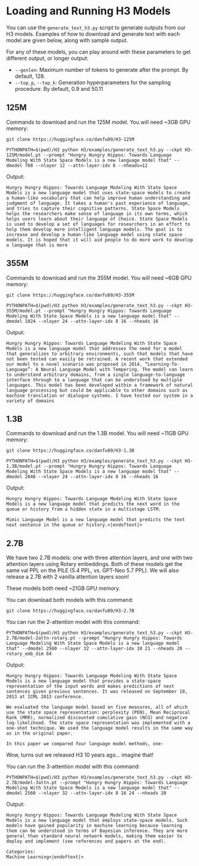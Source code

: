 # Loading and Running H3 Models

You can use the `generate_text_h3.py` script to generate outputs from our H3 models.
Examples of how to download and generate text with each model are given below, along with sample output.

For any of these models, you can play around with these parameters to get different output, or longer output:
* `--genlen`: Maximum number of tokens to generate after the prompt. By default, 128.
* `--top_p`, `--top_k`: Generation hyperparameters for the sampling procedure. By default, 0.9 and 50.11

## 125M
Commands to download and run the 125M model. You will need ~3GB GPU memory:
```
git clone https://huggingface.co/danfu09/H3-125M

PYTHONPATH=$(pwd)/H3 python H3/examples/generate_text_h3.py --ckpt H3-125M/model.pt --prompt "Hungry Hungry Hippos: Towards Language Modeling With State Space Models is a new language model that" --dmodel 768 --nlayer 12 --attn-layer-idx 6 --nheads=12
```
Output:
```
Hungry Hungry Hippos: Towards Language Modeling With State Space Models is a new language model that uses state-space models to create a human-like vocabulary that can help improve human understanding and judgment of language. It takes a human's past experience of language, and tries to capture their cognitive patterns. State Space Models helps the researchers make sense of language in its own terms, which helps users learn about their language of choice. State Space Models is used to develop a set of languages for researchers in an effort to help them develop more intelligent language models. The goal is to increase and develop a human-like language model using state space models. It is hoped that it will aid people to do more work to develop a language that is more
```

## 355M
Commands to download and run the 355M model. You will need ~6GB GPU memory:
```
git clone https://huggingface.co/danfu09/H3-355M

PYTHONPATH=$(pwd)/H3 python H3/examples/generate_text_h3.py --ckpt H3-355M/model.pt --prompt "Hungry Hungry Hippos: Towards Language Modeling With State Space Models is a new language model that" --dmodel 1024 --nlayer 24 --attn-layer-idx 8 16 --nheads 16
```
Output:
```
Hungry Hungry Hippos: Towards Language Modeling With State Space Models is a new language model that addresses the need for a model that generalizes to arbitrary environments, such that models that have not been tested can easily be retrained. A recent work that extended our model to a novel scenario was proposed in 2014, “Learning-To-Language”: A Neural Language Model with Tempering. The model can learn to understand arbitrary domains, from a single language-to-language interface through to a language that can be understood by multiple languages. This model has been developed within a framework of natural language processing but could be applicable to other domains such as machine translation or dialogue systems. I have tested our system in a variety of domains
```

## 1.3B
Commands to download and run the 1.3B model. You will need ~11GB GPU memory:
```
git clone https://huggingface.co/danfu09/H3-1.3B

PYTHONPATH=$(pwd)/H3 python H3/examples/generate_text_h3.py --ckpt H3-1.3B/model.pt --prompt "Hungry Hungry Hippos: Towards Language Modeling With State Space Models is a new language model that" --dmodel 2048 --nlayer 24 --attn-layer-idx 8 16 --nheads 16
```
Output:
```
Hungry Hungry Hippos: Towards Language Modeling With State Space Models is a new language model that predicts the next word in the queue or history from a hidden state in a multistage LSTM.

Mimic Language Model is a new language model that predicts the text next sentence in the queue or history.<|endoftext|>
```

## 2.7B
We have two 2.7B models: one with three attention layers, and one with two attention layers using Rotary embeddings.
Both of these models get the same val PPL on the PILE (5.4 PPL, vs. GPT-Neo 5.7 PPL).
We will also release a 2.7B with 2 vanilla attention layers soon!

These models both need ~21GB GPU memory.

You can download both models with this command:
```
git clone https://huggingface.co/danfu09/H3-2.7B
```

You can run the 2-attention model with this command:
```
PYTHONPATH=$(pwd)/H3 python H3/examples/generate_text_h3.py --ckpt H3-2.7B/model-2attn-rotary.pt --prompt "Hungry Hungry Hippos: Towards Language Modeling With State Space Models is a new language model that" --dmodel 2560 --nlayer 32 --attn-layer-idx 10 21 --nheads 20 --rotary_emb_dim 64
```
Output:
```
Hungry Hungry Hippos: Towards Language Modeling With State Space Models is a new language model that provides a state-space representation of the input words and makes predictions of next sentences given previous sentences. It was released on September 18, 2013 at ICML 2013 conference.

We evaluated the language model based on five measures, all of which use the state space representation: perplexity (PEN), Mean Reciprocal Rank (MRR), normalized discounted cumulative gain (NCG) and negative log-likelihood. The state space representation was implemented with a one-shot technique. We used the language model results in the same way as in the original paper.

In this paper we compared four language model methods, one-
```
Wow, turns out we released H3 10 years ago... imagine that!

You can run the 3-attention model with this command:
```
PYTHONPATH=$(pwd)/H3 python H3/examples/generate_text_h3.py --ckpt H3-2.7B/model-3attn.pt --prompt "Hungry Hungry Hippos: Towards Language Modeling With State Space Models is a new language model that" --dmodel 2560 --nlayer 32 --attn-layer-idx 8 16 24 --nheads 20
```
Output:
```
Hungry Hungry Hippos: Towards Language Modeling With State Space Models is a new language model that employs state-space models. Such models have gained popularity in machine learning because learning them can be understood in terms of Bayesian inference. They are more general than standard neural network models, making them easier to deploy and implement (see references and papers at the end).

Categories:
Machine Learning<|endoftext|>
```